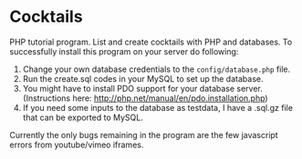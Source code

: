 # Cocktails
PHP tutorial program. List and create cocktails with PHP and databases.
To successfully install this program on your server do following:

  1) Change your own database credentials to the <code>config/database.php</code> file.
  2) Run the create.sql codes in your MySQL to set up the database.
  3) You might have to install PDO support for your database server. (Instructions here: http://php.net/manual/en/pdo.installation.php)
  4) If you need some inputs to the database as testdata, I have a .sql.gz file that can be exported to MySQL. 
  
  Currently the only bugs remaining in the program are the few javascript errors from youtube/vimeo iframes.
